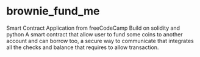 # brownie_fund_me
Smart Contract Application from freeCodeCamp
Build on solidity and python
A smart contract that allow user to fund some coins to another account and can borrow too,
a secure way to communicate that integrates all the  checks and balance that requires to allow transaction.
